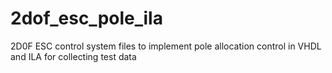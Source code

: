 # 2dof_esc_pole_ila
2D0F ESC control system files to implement pole allocation control in VHDL and ILA for collecting test data
